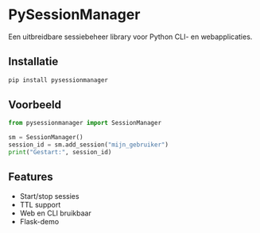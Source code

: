 # PySessionManager

Een uitbreidbare sessiebeheer library voor Python CLI- en webapplicaties.

## Installatie
```bash
pip install pysessionmanager
```

## Voorbeeld
```python
from pysessionmanager import SessionManager

sm = SessionManager()
session_id = sm.add_session("mijn_gebruiker")
print("Gestart:", session_id)
```

## Features
- Start/stop sessies
- TTL support
- Web en CLI bruikbaar
- Flask-demo